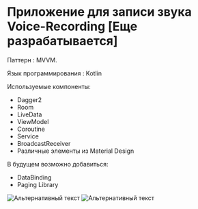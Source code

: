 # Приложение для записи звука Voice-Recording [Еще разрабатывается]
Паттерн : MVVM.

Язык программирования : Kotlin

Используемые компоненты:
+ Dagger2
+ Room
+ LiveData
+ ViewModel
+ Coroutine
+ Service
+ BroadcastReceiver
+ Различные элементы из Material Design

В будущем возможно добавиться:
+ DataBinding
+ Paging Library

![Альтернативный текст](https://i.ibb.co/D4tfZ4S/1.jpg)
![Альтернативный текст](https://i.ibb.co/C5G559q/2.jpg)


